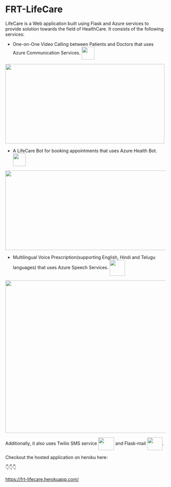# FRT-LifeCare

LifeCare is a Web application built using Flask and Azure services to provide solution towards the field of HealthCare. It consists of the following services:

- One-on-One Video Calling between Patients and Doctors that uses Azure Communication Services. <img src="https://docs.microsoft.com/en-us/answers/topics/101418/icon.html?t=879571" width=40px height=40px align=center>
<img src="https://ifi.tech/wp-content/uploads/2020/12/croppted-ACS-1600940197471-1200x600.jpg" width=500px height=250px align=center>

- A LifeCare Bot for booking appointments that uses Azure Health Bot. <img src="https://www.t3solutions.co.in/images/Bot.png" width=40px height=40px align=center>
  
<img src="https://miro.medium.com/max/875/1*iGdFJTHMIG79N2HChWaooQ.gif" width=600px height=250px align=center>

- Multilingual Voice Prescription(supporting English, Hindi and Telugu languages) that uses Azure Speech Services.  <img src="https://images.squarespace-cdn.com/content/v1/5a4908d949fc2b8e312bdf53/1518166057021-0GJ15P9C7Y6LBFJT2J12/speech.png?format=750w" width=48px height=50px align=center>
<img src="https://techcommunity.microsoft.com/t5/image/serverpage/image-id/283589i6DBE3A398EA0E66F" width=800px height=480px align=center>

Additionally, it also uses Twilio SMS service <img src="https://logowik.com/content/uploads/images/twilio2236.jpg" width=50px height=40px align=center> and Flask-mail <img src="https://www.pngfind.com/pngs/m/104-1044449_python-logo-clipart-drawing-flask-python-hd-png.png" width=48px height=40px align=center>.

Checkout the hosted application on heroku here:

👇👇👇

https://frt-lifecare.herokuapp.com/ 
